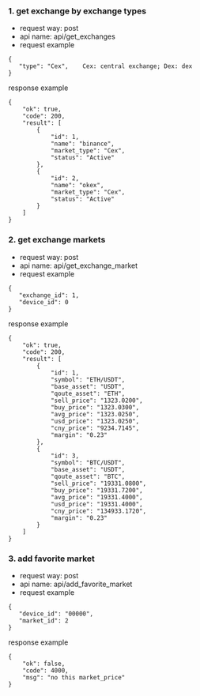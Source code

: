 ### 1. get exchange by exchange types
- request way: post
- api name: api/get_exchanges
- request example
```
{
   "type": "Cex",    Cex: central exchange; Dex: dex
}
```

response example

```
{
    "ok": true,
    "code": 200,
    "result": [
        {
            "id": 1,
            "name": "binance",
            "market_type": "Cex",
            "status": "Active"
        },
        {
            "id": 2,
            "name": "okex",
            "market_type": "Cex",
            "status": "Active"
        }
    ]
}
```


### 2. get exchange markets
- request way: post
- api name: api/get_exchange_market
- request example
```
{
   "exchange_id": 1,
   "device_id": 0
}
```

response example

```
{
    "ok": true,
    "code": 200,
    "result": [
        {
            "id": 1,
            "symbol": "ETH/USDT",
            "base_asset": "USDT",
            "qoute_asset": "ETH",
            "sell_price": "1323.0200",
            "buy_price": "1323.0300",
            "avg_price": "1323.0250",
            "usd_price": "1323.0250",
            "cny_price": "9234.7145",
            "margin": "0.23"
        },
        {
            "id": 3,
            "symbol": "BTC/USDT",
            "base_asset": "USDT",
            "qoute_asset": "BTC",
            "sell_price": "19331.0800",
            "buy_price": "19331.7200",
            "avg_price": "19331.4000",
            "usd_price": "19331.4000",
            "cny_price": "134933.1720",
            "margin": "0.23"
        }
    ]
}
```

### 3. add favorite market
- request way: post
- api name: api/add_favorite_market
- request example
```
{
   "device_id": "00000",
   "market_id": 2
}
```

response example

```
{
    "ok": false,
    "code": 4000,
    "msg": "no this market_price"
}
```
